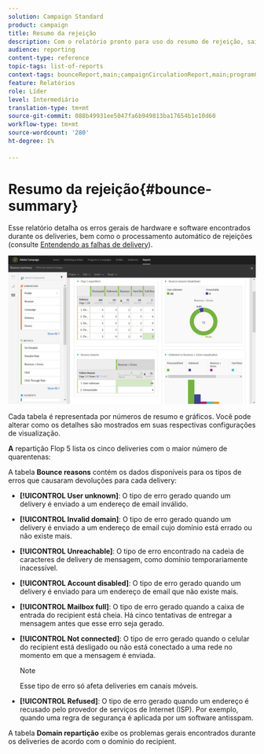 ```yaml
---
solution: Campaign Standard
product: campaign
title: Resumo da rejeição
description: Com o relatório pronto para uso do resumo de rejeição, saiba mais sobre o status das campanhas enviadas e os erros que elas podem ter encontrado.
audience: reporting
content-type: reference
topic-tags: list-of-reports
context-tags: bounceReport,main;campaignCirculationReport,main;programCirculationReport,main
feature: Relatórios
role: Líder
level: Intermediário
translation-type: tm+mt
source-git-commit: 088b49931ee5047fa6b949813ba17654b1e10d60
workflow-type: tm+mt
source-wordcount: '280'
ht-degree: 1%

---
```



# Resumo da rejeição{#bounce-summary}

Esse relatório detalha os erros gerais de hardware e software encontrados durante os deliveries, bem como o processamento automático de rejeições (consulte [Entendendo as falhas de delivery](../../sending/using/understanding-delivery-failures.md)).

![](assets/campaign_reports_bounces.png)

Cada tabela é representada por números de resumo e gráficos. Você pode alterar como os detalhes são mostrados em suas respectivas configurações de visualização.

**A** repartição Flop 5 lista os cinco deliveries com o maior número de quarentenas:

A tabela **Bounce reasons** contém os dados disponíveis para os tipos de erros que causaram devoluções para cada delivery:

* **[!UICONTROL User unknown]**: O tipo de erro gerado quando um delivery é enviado a um endereço de email inválido.
* **[!UICONTROL Invalid domain]**: O tipo de erro gerado quando um delivery é enviado a um endereço de email cujo domínio está errado ou não existe mais.
* **[!UICONTROL Unreachable]**: O tipo de erro encontrado na cadeia de caracteres de delivery de mensagem, como domínio temporariamente inacessível.
* **[!UICONTROL Account disabled]**: O tipo de erro gerado quando um delivery é enviado para um endereço de email que não existe mais.
* **[!UICONTROL Mailbox full]**: O tipo de erro gerado quando a caixa de entrada do recipient está cheia. Há cinco tentativas de entregar a mensagem antes que esse erro seja gerado.
* **[!UICONTROL Not connected]**: O tipo de erro gerado quando o celular do recipient está desligado ou não está conectado a uma rede no momento em que a mensagem é enviada.

   >[!NOTE]
   >
   >Esse tipo de erro só afeta deliveries em canais móveis.

* **[!UICONTROL Refused]**: O tipo de erro gerado quando um endereço é recusado pelo provedor de serviços de Internet (ISP). Por exemplo, quando uma regra de segurança é aplicada por um software antisspam.

A tabela **Domain repartição** exibe os problemas gerais encontrados durante os deliveries de acordo com o domínio do recipient.
